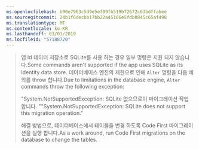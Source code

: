 ```yaml
---
ms.openlocfilehash: b90e7963c5d9e5ef09fb519b72672c63bdffabee
ms.sourcegitcommit: 24b1f6decbb17bb22a45166e5fdb0845c65af498
ms.translationtype: MT
ms.contentlocale: ko-KR
ms.lasthandoff: 03/01/2019
ms.locfileid: "57188720"
---
```

> <span data-ttu-id="a6845-101">앱 Id 데이터 저장소로 SQLite를 사용 하는 경우 일부 명령은 지원 되지 않습니다.</span><span class="sxs-lookup"><span data-stu-id="a6845-101">Some commands aren't supported if the app uses SQLite as its Identity data store.</span></span> <span data-ttu-id="a6845-102">데이터베이스 엔진의 제한으로 인해 `Alter` 명령을 다음 예외를 throw 합니다.</span><span class="sxs-lookup"><span data-stu-id="a6845-102">Due to limitations in the database engine, `Alter` commands throw the following exception:</span></span>
>
> <span data-ttu-id="a6845-103">"System.NotSupportedException: SQLite 없으므로이 마이그레이션 작업 합니다. "</span><span class="sxs-lookup"><span data-stu-id="a6845-103">"System.NotSupportedException: SQLite does not support this migration operation."</span></span> 
>
> <span data-ttu-id="a6845-104">해결 방법으로, 데이터베이스에서 테이블을 변경 하도록 Code First 마이그레이션을 실행 합니다.</span><span class="sxs-lookup"><span data-stu-id="a6845-104">As a work around, run Code First migrations on the database to change the tables.</span></span>
